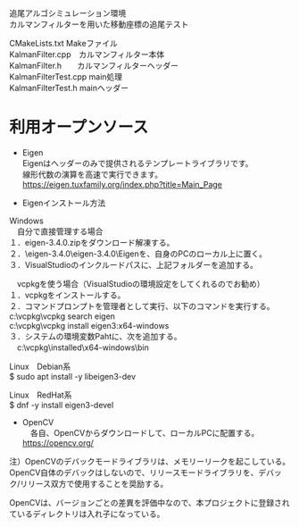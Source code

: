 追尾アルゴシミュレーション環境  
カルマンフィルターを用いた移動座標の追尾テスト  
  
CMakeLists.txt    Makeファイル  
KalmanFilter.cpp　カルマンフィルター本体  
KalmanFilter.h　　カルマンフィルターヘッダー  
KalmanFilterTest.cpp  main処理  
KalmanFilterTest.h    mainヘッダー

  
# 利用オープンソース  
* Eigen  
Eigenはヘッダーのみで提供されるテンプレートライブラリです。  
線形代数の演算を高速で実行できます。  
https://eigen.tuxfamily.org/index.php?title=Main_Page  
  
* Eigenインストール方法  
  
Windows  
　自分で直接管理する場合  
１．eigen-3.4.0.zipをダウンロード解凍する。  
２．\eigen-3.4.0\eigen-3.4.0\Eigenを、自身のPCのローカル上に置く。  
３．VisualStudioのインクルードパスに、上記フォルダーを追加する。  
  
　vcpkgを使う場合（VisualStudioの環境設定をしてくれるのでお勧め）  
１．vcpkgをインストールする。  
２．コマンドプロンプトを管理者として実行、以下のコマンドを実行する。  
c:\vcpkg\vcpkg search eigen  
c:\vcpkg\vcpkg install eigen3:x64-windows  
３．システムの環境変数Pahtに、次を追加する。  
　c:\vcpkg\installed\x64-windows\bin  
  
Linux　Debian系  
$ sudo apt install -y libeigen3-dev  
  
Linux　RedHat系  
$ dnf -y install eigen3-devel  
  
* OpenCV  
　各自、OpenCVからダウンロードして、ローカルPCに配置する。  
https://opencv.org/  
  
注）OpenCVのデバックモードライブラリは、メモリーリークを起こしている。  
OpenCV自体のデバックはしないので、リリースモードライブラリを、デバック/リリース双方で使用することを奨励する。  
  
OpenCVは、バージョンごとの差異を評価中なので、本プロジェクトに登録されているディレクトリは入れ子になっている。  


